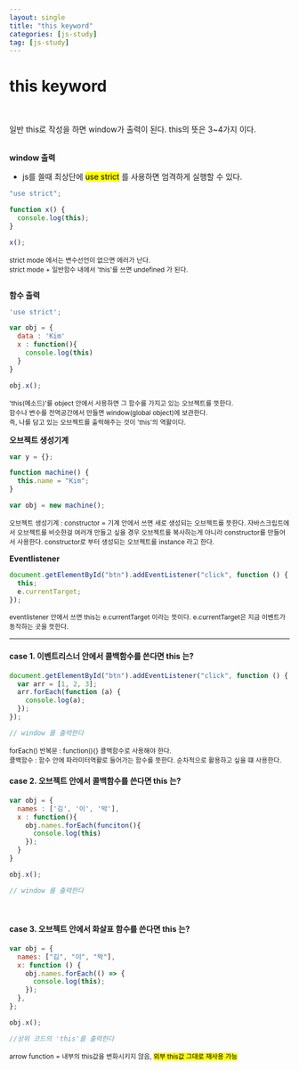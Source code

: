 ```yaml
---
layout: single
title: "this keyword"
categories: [js-study]
tag: [js-study]
---
```


# this keyword

<br>

일반 this로 작성을 하면 window가 출력이 된다.
this의 뜻은 3~4가지 이다.<br><br>

**window 출력**

- js를 쓸때 최상단에 <mark>use strict</mark> 를 사용하면 엄격하게 실행할 수 있다.

```js
"use strict";

function x() {
  console.log(this);
}

x();
```

<small>
  strict mode 에서는 변수선언이 없으면 에러가 난다. <br>
  strict mode + 일반함수 내에서 'this'를 쓰면 undefined 가 된다. <br><br>
</small>

**함수 출력**

```js
'use strict';

var obj = {
  data : 'Kim'
  x : function(){
    console.log(this)
  }
}

obj.x();
```

<small>
  'this(메소드)'를 object 안에서 사용하면 그 함수를 가지고 있는 오브젝트를 뜻한다. <br>
  함수나 변수를 전역공간에서 만들면 window(global object)에 보관한다. <br>
  즉, 나를 담고 있는 오브젝트를 출력해주는 것이 'this'의 역활이다.
</small>

<br>

**오브젝트 생성기계**

```js
var y = {};

function machine() {
  this.name = "Kim";
}

var obj = new machine();
```

<small>
  오브젝트 생성기계 : constructor = 기계 안에서 쓰면 새로 생성되는 오브젝트를 뜻한다.
  자바스크립트에서 오브젝트를 비슷한걸 여러개 만들고 싶을 경우 오브젝트를 복사하는게 아니라 constructor를 만들어서 사용한다.  
  constructor로 부터 생성되는 오브젝트를 instance 라고 한다.
</small>

<br>

**Eventlistener**

```js
document.getElementById("btn").addEventListener("click", function () {
  this;
  e.currentTarget;
});
```

<small>
  eventlistener 안에서 쓰면 this는 e.currentTarget 이라는 뜻이다.
  e.currentTarget은 지금 이벤트가 동작하는 곳을 뜻한다.
</small>

<br>
<hr>

<h4>case 1. 이벤트리스너 안에서 콜백함수를 쓴다면 this 는?</h4>

```js
document.getElementById("btn").addEventListener("click", function () {
  var arr = [1, 2, 3];
  arr.forEach(function (a) {
    console.log(a);
  });
});

// window 를 출력한다
```

<small>
  forEach() 반복문 : function(){} 콜백함수로 사용해야 한다. <br>
  콜백함수 : 함수 안에 파라미터역활로 들어가는 함수를 뜻한다. 순차적으로 활용하고 싶을 떄 사용한다.
</small>

<br>

<h4>case 2. 오브젝트 안에서 콜백함수를 쓴다면 this 는?</h4>

```js
var obj = {
  names : ['김', '이', '박'],
  x : function(){
    obj.names.forEach(funciton(){
      console.log(this)
    });
  }
}

obj.x();

// window 를 출력한다
```

<br>

<h4>case 3. 오브젝트 안에서 화살표 함수를 쓴다면 this 는?</h4>

```js
var obj = {
  names: ["김", "이", "박"],
  x: function () {
    obj.names.forEach(() => {
      console.log(this);
    });
  },
};

obj.x();

//상위 코드의 'this'를 출력한다
```

<small>arrow function = 내부의 this값을 변화시키지 않음, <mark>외부 this값 그대로 재사용 가능</mark></small>
